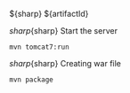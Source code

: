 ${sharp} ${artifactId}

${sharp}${sharp} Start the server

    mvn tomcat7:run

${sharp}${sharp} Creating war file

    mvn package

